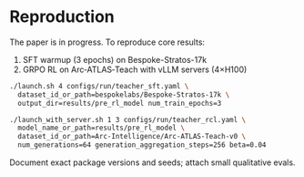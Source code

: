 
# Reproduction

The paper is in progress. To reproduce core results:

1) SFT warmup (3 epochs) on Bespoke-Stratos-17k
2) GRPO RL on Arc‑ATLAS‑Teach with vLLM servers (4×H100)

```bash
./launch.sh 4 configs/run/teacher_sft.yaml \
  dataset_id_or_path=bespokelabs/Bespoke-Stratos-17k \
  output_dir=results/pre_rl_model num_train_epochs=3

./launch_with_server.sh 1 3 configs/run/teacher_rcl.yaml \
  model_name_or_path=results/pre_rl_model \
  dataset_id_or_path=Arc-Intelligence/Arc-ATLAS-Teach-v0 \
  num_generations=64 generation_aggregation_steps=256 beta=0.04
```

Document exact package versions and seeds; attach small qualitative evals.

